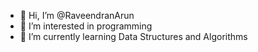 - 👋 Hi, I’m @RaveendranArun
- 👀 I’m interested in programming  
- 🌱 I’m currently learning Data Structures and Algorithms

<!---
RaveendranArun/RaveendranArun is a ✨ special ✨ repository because its `README.md` (this file) appears on your GitHub profile.
You can click the Preview link to take a look at your changes.
--->
